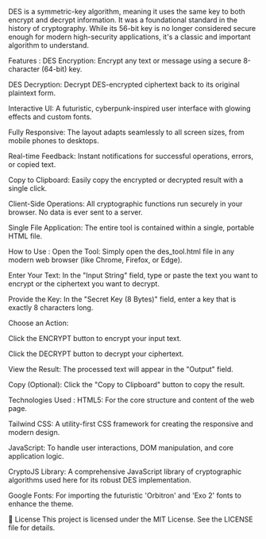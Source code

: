 DES  is a symmetric-key algorithm, meaning it uses the same key to both encrypt and decrypt information.
It was a foundational standard in the history of cryptography. 
While its 56-bit key is no longer considered secure enough for modern high-security applications, 
it's a classic and important algorithm to understand.


 Features :
DES Encryption: Encrypt any text or message using a secure 8-character (64-bit) key.

DES Decryption: Decrypt DES-encrypted ciphertext back to its original plaintext form.

Interactive UI: A futuristic, cyberpunk-inspired user interface with glowing effects and custom fonts.

Fully Responsive: The layout adapts seamlessly to all screen sizes, from mobile phones to desktops.

Real-time Feedback: Instant notifications for successful operations, errors, or copied text.

Copy to Clipboard: Easily copy the encrypted or decrypted result with a single click.

Client-Side Operations: All cryptographic functions run securely in your browser. No data is ever sent to a server.

Single File Application: The entire tool is contained within a single, portable HTML file.

How to Use : 
Open the Tool: Simply open the des_tool.html file in any modern web browser (like Chrome, Firefox, or Edge).

Enter Your Text: In the "Input String" field, type or paste the text you want to encrypt or the ciphertext you want to decrypt.

Provide the Key: In the "Secret Key (8 Bytes)" field, enter a key that is exactly 8 characters long.

Choose an Action:

Click the ENCRYPT button to encrypt your input text.

Click the DECRYPT button to decrypt your ciphertext.

View the Result: The processed text will appear in the "Output" field.

Copy (Optional): Click the "Copy to Clipboard" button to copy the result.

 Technologies Used :
HTML5: For the core structure and content of the web page.

Tailwind CSS: A utility-first CSS framework for creating the responsive and modern design.

JavaScript: To handle user interactions, DOM manipulation, and core application logic.

CryptoJS Library: A comprehensive JavaScript library of cryptographic algorithms used here for its robust DES implementation.

Google Fonts: For importing the futuristic 'Orbitron' and 'Exo 2' fonts to enhance the theme.

📄 License
This project is licensed under the MIT License. See the LICENSE file for details.
